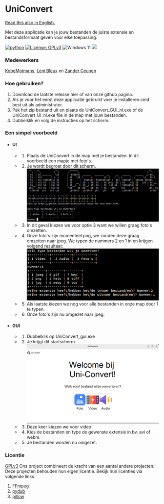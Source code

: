 # UniConvert
<a href="README_en.md">Read this also in English.</a>

Met deze applicatie kan je jouw bestanden de juiste extensie en bestandsformaat geven voor elke toepassing.

[![python](https://img.shields.io/badge/Python-3.9-3776AB.svg?style=flat&logo=python&logoColor=white)](https://www.python.org)
[![License: GPLv3](https://img.shields.io/badge/License-GPLv3-blue.svg)](https://www.gnu.org/licenses/gpl-3.0)
![Windows 11](https://img.shields.io/badge/Windows%2011-%230079d5.svg?style=for-the-badge&logo=Windows%2011&logoColor=white)
<img src='https://img.shields.io/badge/PyCharm-000000.svg?&style=for-the-badge&logo=PyCharm&logoColor=white' />

### Medewerkers
<a href="https://github.com/KobeMotmans">KobeMotmans</a>,   <a href="https://github.com/LeniBleux">Leni Bleux</a> en <a href="https://github.com/ZanderCeunen">Zander Ceunen</a>
### Hoe gebruiken?
1. Download de laatste release hier of van onze github pagina.
2. Als je voor het eerst deze applicatie gebruikt voer je Installeren.cmd best uit als administrator.
3. Pak het zip bestand uit en plaats de UniConvert_GUI_nl.exe of de UniConvert_UI_nl.exe file in de map met jouw bestanden.
4. Dubbelklik en volg de instructies op het scherm.

### Een simpel voorbeeld
- #### UI
  - 1. Plaats de UniConvert in de map met je bestanden. In dit voorbeeld een mapje met foto's. 
  - 2. Je wordt begroet door dit scherm. ![Welkoms scherm](https://github.com/ZanderCeunen/UniConvert/blob/main/Cli/Images/Welkom.png)
  - 3. In dit geval kiezen we voor optie 3 want we willen graag foto's omzetten.
  - 4. Onze foto's zijn momenteel png, we zouden deze graag omzetten naar jpeg. We typen de nummers 2 en 1 in en krijgen volgend resultaat: ![Resultaat](https://github.com/ZanderCeunen/UniConvert/blob/main/Cli/Images/resultaat.png)
  - 5. Als laatste kiezen we nog voor alle bestanden in onze map door 1 te typen. 
  - 6. Onze foto's zijn nu omgezet naar jpeg.
- #### GUI
  - 1. Dubbelklik op UniConvert_gui.exe 
  - 2. Je krijgt dit startscherm. ![Welkoms scherm](https://github.com/ZanderCeunen/UniConvert/blob/main/Cli/Images/Welkom_gui.png)
  - 3. Deze keer kiezen we voor video 
  - 4. Kies de bestanden en type de gewenste extensie in bv. avi of webm.
  - 5. Je bestanden worden nu omgezet.
### Licentie
<a href="https://www.gnu.org/licenses/gpl-3.0.nl.html">GPLv3</a>
Ons project combineert de kracht van een aantal andere projecten. Deze projecten behouden hun eigen licentie. Bekijk hun licenties via volgende links.
1. [FFmpeg](https://ffmpeg.org/legal.html)
2. [pydub](https://github.com/jiaaro/pydub) 
3. [pillow](https://github.com/python-pillow/Pillow)